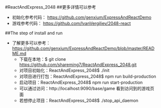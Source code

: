 #ReactAndExpress_2048
##更多详情可以参考

- 初始化参考代码： https://github.com/genxium/ExpressAndReactDemo 
- 游戏参考代码： https://github.com/IvanVergiliev/2048-react

##The step of install and run

- 了解更多可以参考：https://github.com/genxium/ExpressAndReactDemo/blob/master/README.md
	- 下载在本地：$ git clone https://github.com/shareming7/ReactAndExpress_2048.git 
	- 对项目初始化：ReactAndExpress_2048$ ./init
	- 对项目进行打包：ReactAndExpress_2048$ npm run build-production
	- 启动项目：ReactAndExpress_2048$ npm run start-production 
	- 可以通过访问：http://localhost:9090/base/game 看到访问到的游戏页面
	- 若想停止项目：ReactAndExpress_2048$ ./stop_api_daemon
